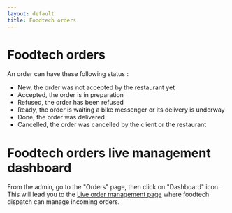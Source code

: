 ```yaml
---
layout: default
title: Foodtech orders
---
```


# Foodtech orders

An order can have these following status :

- New, the order was not accepted by the restaurant yet
- Accepted, the order is in preparation
- Refused, the order has been refused
- Ready, the order is waiting a bike messenger or its delivery is underway
- Done, the order was delivered
- Cancelled, the order was cancelled by the client or the restaurant

# Foodtech orders live management dashboard

From the admin, go to the "Orders" page, then click on "Dashboard" icon. This will lead you to the <a href="/en/web/admin/foodtech_dashboard">Live order management page</a> where foodtech dispatch can manage incoming orders.
